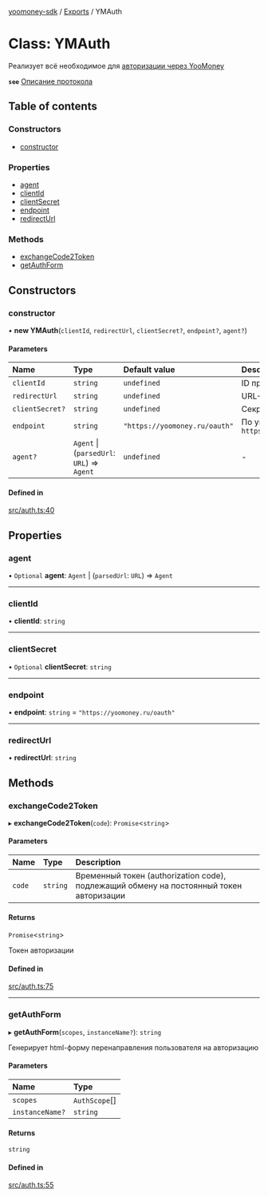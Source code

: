 [yoomoney-sdk](../README.md) / [Exports](../modules.md) / YMAuth

# Class: YMAuth

Реализует всё необходимое для [авторизации через YooMoney](https://yoomoney.ru/docs/wallet/using-api/authorization/basics)

**`see`** [Описание протокола](https://yoomoney.ru/docs/wallet/using-api/authorization/basics)

## Table of contents

### Constructors

- [constructor](YMAuth.md#constructor)

### Properties

- [agent](YMAuth.md#agent)
- [clientId](YMAuth.md#clientid)
- [clientSecret](YMAuth.md#clientsecret)
- [endpoint](YMAuth.md#endpoint)
- [redirectUrl](YMAuth.md#redirecturl)

### Methods

- [exchangeCode2Token](YMAuth.md#exchangecode2token)
- [getAuthForm](YMAuth.md#getauthform)

## Constructors

### constructor

• **new YMAuth**(`clientId`, `redirectUrl`, `clientSecret?`, `endpoint?`, `agent?`)

#### Parameters

| Name | Type | Default value | Description |
| :------ | :------ | :------ | :------ |
| `clientId` | `string` | `undefined` | ID приложения |
| `redirectUrl` | `string` | `undefined` | URL-перенаправления |
| `clientSecret?` | `string` | `undefined` | Секретное Слово |
| `endpoint` | `string` | `"https://yoomoney.ru/oauth"` | По умолчанию `https://yoomoney.ru/oauth` |
| `agent?` | `Agent` \| (`parsedUrl`: `URL`) => `Agent` | `undefined` | - |

#### Defined in

[src/auth.ts:40](https://github.com/AlexXanderGrib/yoomoney-sdk/blob/5dd1b63/src/auth.ts#L40)

## Properties

### agent

• `Optional` **agent**: `Agent` \| (`parsedUrl`: `URL`) => `Agent`

___

### clientId

• **clientId**: `string`

___

### clientSecret

• `Optional` **clientSecret**: `string`

___

### endpoint

• **endpoint**: `string` = `"https://yoomoney.ru/oauth"`

___

### redirectUrl

• **redirectUrl**: `string`

## Methods

### exchangeCode2Token

▸ **exchangeCode2Token**(`code`): `Promise`<`string`\>

#### Parameters

| Name | Type | Description |
| :------ | :------ | :------ |
| `code` | `string` | Временный токен (authorization code), подлежащий обмену на постоянный токен авторизации |

#### Returns

`Promise`<`string`\>

Токен авторизации

#### Defined in

[src/auth.ts:75](https://github.com/AlexXanderGrib/yoomoney-sdk/blob/5dd1b63/src/auth.ts#L75)

___

### getAuthForm

▸ **getAuthForm**(`scopes`, `instanceName?`): `string`

Генерирует html-форму перенаправления пользователя на авторизацию

#### Parameters

| Name | Type |
| :------ | :------ |
| `scopes` | `AuthScope`[] |
| `instanceName?` | `string` |

#### Returns

`string`

#### Defined in

[src/auth.ts:55](https://github.com/AlexXanderGrib/yoomoney-sdk/blob/5dd1b63/src/auth.ts#L55)
